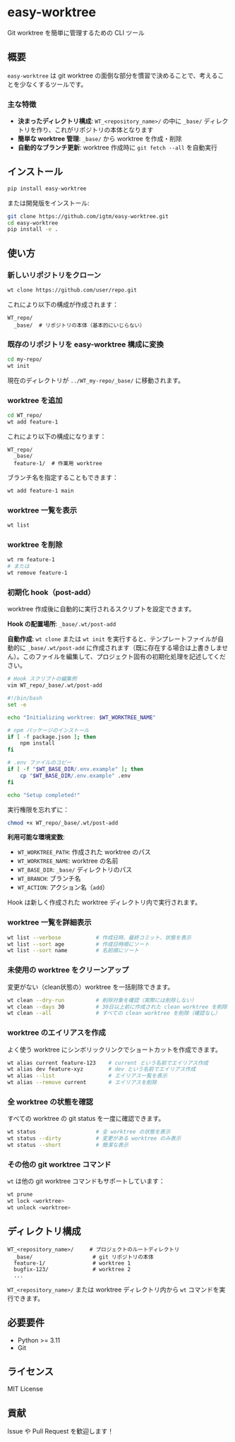 # easy-worktree

Git worktree を簡単に管理するための CLI ツール

## 概要

`easy-worktree` は git worktree の面倒な部分を慣習で決めることで、考えることを少なくするツールです。

### 主な特徴

- **決まったディレクトリ構成**: `WT_<repository_name>/` の中に `_base/` ディレクトリを作り、これがリポジトリの本体となります
- **簡単な worktree 管理**: `_base/` から worktree を作成・削除
- **自動的なブランチ更新**: worktree 作成時に `git fetch --all` を自動実行

## インストール

```bash
pip install easy-worktree
```

または開発版をインストール:

```bash
git clone https://github.com/igtm/easy-worktree.git
cd easy-worktree
pip install -e .
```

## 使い方

### 新しいリポジトリをクローン

```bash
wt clone https://github.com/user/repo.git
```

これにより以下の構成が作成されます：

```
WT_repo/
  _base/  # リポジトリの本体（基本的にいじらない）
```

### 既存のリポジトリを easy-worktree 構成に変換

```bash
cd my-repo/
wt init
```

現在のディレクトリが `../WT_my-repo/_base/` に移動されます。

### worktree を追加

```bash
cd WT_repo/
wt add feature-1
```

これにより以下の構成になります：

```
WT_repo/
  _base/
  feature-1/  # 作業用 worktree
```

ブランチ名を指定することもできます：

```bash
wt add feature-1 main
```

### worktree 一覧を表示

```bash
wt list
```

### worktree を削除

```bash
wt rm feature-1
# または
wt remove feature-1
```

### 初期化 hook（post-add）

worktree 作成後に自動的に実行されるスクリプトを設定できます。

**Hook の配置場所**: `_base/.wt/post-add`

**自動作成**: `wt clone` または `wt init` を実行すると、テンプレートファイルが自動的に `_base/.wt/post-add` に作成されます（既に存在する場合は上書きしません）。このファイルを編集して、プロジェクト固有の初期化処理を記述してください。

```bash
# Hook スクリプトの編集例
vim WT_repo/_base/.wt/post-add
```

```bash
#!/bin/bash
set -e

echo "Initializing worktree: $WT_WORKTREE_NAME"

# npm パッケージのインストール
if [ -f package.json ]; then
    npm install
fi

# .env ファイルのコピー
if [ -f "$WT_BASE_DIR/.env.example" ]; then
    cp "$WT_BASE_DIR/.env.example" .env
fi

echo "Setup completed!"
```

実行権限を忘れずに：

```bash
chmod +x WT_repo/_base/.wt/post-add
```

**利用可能な環境変数**:
- `WT_WORKTREE_PATH`: 作成された worktree のパス
- `WT_WORKTREE_NAME`: worktree の名前
- `WT_BASE_DIR`: `_base/` ディレクトリのパス
- `WT_BRANCH`: ブランチ名
- `WT_ACTION`: アクション名（`add`）

Hook は新しく作成された worktree ディレクトリ内で実行されます。

### worktree 一覧を詳細表示

```bash
wt list --verbose           # 作成日時、最終コミット、状態を表示
wt list --sort age          # 作成日時順にソート
wt list --sort name         # 名前順にソート
```

### 未使用の worktree をクリーンアップ

変更がない（clean状態の）worktree を一括削除できます。

```bash
wt clean --dry-run          # 削除対象を確認（実際には削除しない）
wt clean --days 30          # 30日以上前に作成された clean worktree を削除
wt clean --all              # すべての clean worktree を削除（確認なし）
```

### worktree のエイリアスを作成

よく使う worktree にシンボリックリンクでショートカットを作成できます。

```bash
wt alias current feature-123    # current という名前でエイリアス作成
wt alias dev feature-xyz        # dev という名前でエイリアス作成
wt alias --list                 # エイリアス一覧を表示
wt alias --remove current       # エイリアスを削除
```

### 全 worktree の状態を確認

すべての worktree の git status を一度に確認できます。

```bash
wt status                   # 全 worktree の状態を表示
wt status --dirty           # 変更がある worktree のみ表示
wt status --short           # 簡潔な表示
```

### その他の git worktree コマンド

`wt` は他の git worktree コマンドもサポートしています：

```bash
wt prune
wt lock <worktree>
wt unlock <worktree>
```

## ディレクトリ構成

```
WT_<repository_name>/     # プロジェクトのルートディレクトリ
  _base/                   # git リポジトリの本体
  feature-1/               # worktree 1
  bugfix-123/              # worktree 2
  ...
```

`WT_<repository_name>/` または worktree ディレクトリ内から `wt` コマンドを実行できます。

## 必要要件

- Python >= 3.11
- Git

## ライセンス

MIT License

## 貢献

Issue や Pull Request を歓迎します！
